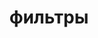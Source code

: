 ---
title: "фильтры"
description: "Практическое применение радио фильтров для улучшения параметров сигнала"
---